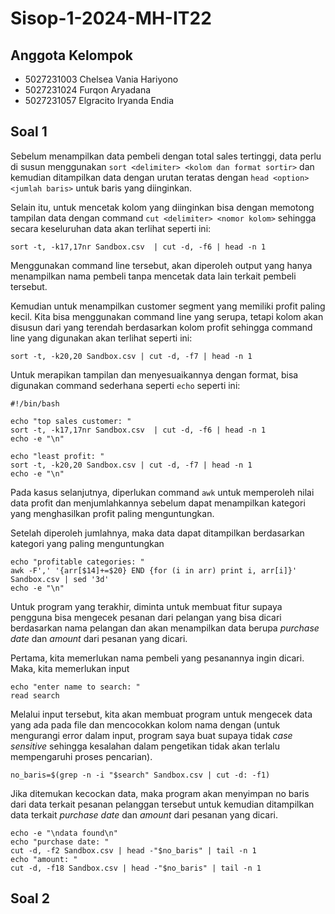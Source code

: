 # Sisop-1-2024-MH-IT22
## Anggota Kelompok
- 5027231003  Chelsea Vania Hariyono
- 5027231024  Furqon Aryadana
- 5027231057  Elgracito Iryanda Endia
## Soal 1
Sebelum menampilkan data pembeli dengan total sales tertinggi, data perlu di susun menggunakan ```sort <delimiter> <kolom dan format sortir>``` dan kemudian ditampilkan data dengan urutan teratas dengan ```head <option> <jumlah baris>``` untuk baris yang diinginkan. 

Selain itu, untuk mencetak kolom yang diinginkan bisa dengan memotong tampilan data dengan command ```cut <delimiter> <nomor kolom>``` sehingga secara keseluruhan data akan terlihat seperti ini:
```shell
sort -t, -k17,17nr Sandbox.csv  | cut -d, -f6 | head -n 1
```
Menggunakan command line tersebut, akan diperoleh output yang hanya menampilkan nama pembeli tanpa mencetak data lain terkait pembeli tersebut.

Kemudian untuk menampilkan customer segment yang memiliki profit paling kecil. Kita bisa menggunakan command line yang serupa, tetapi kolom akan disusun dari yang terendah berdasarkan kolom profit sehingga command line yang digunakan akan terlihat seperti ini:
```shell
sort -t, -k20,20 Sandbox.csv | cut -d, -f7 | head -n 1
```
Untuk merapikan tampilan dan menyesuaikannya dengan format, bisa digunakan command sederhana seperti ```echo``` seperti ini:
```shell
#!/bin/bash

echo "top sales customer: "
sort -t, -k17,17nr Sandbox.csv  | cut -d, -f6 | head -n 1
echo -e "\n"

echo "least profit: "
sort -t, -k20,20 Sandbox.csv | cut -d, -f7 | head -n 1
echo -e "\n"
```
Pada kasus selanjutnya, diperlukan command ```awk``` untuk memperoleh nilai data profit dan menjumlahkannya sebelum dapat menampilkan kategori yang menghasilkan profit paling menguntungkan.

Setelah diperoleh jumlahnya, maka data dapat ditampilkan berdasarkan kategori yang paling menguntungkan
```shell
echo "profitable categories: "
awk -F',' '{arr[$14]+=$20} END {for (i in arr) print i, arr[i]}' Sandbox.csv | sed '3d'
echo -e "\n"
```
Untuk program yang terakhir, diminta untuk membuat fitur supaya pengguna bisa mengecek pesanan dari pelangan yang bisa dicari berdasarkan nama pelangan dan akan menampilkan data berupa *purchase date* dan *amount* dari pesanan yang dicari.

Pertama, kita memerlukan nama pembeli yang pesanannya ingin dicari. Maka, kita memerlukan input
```shell
echo "enter name to search: "
read search
```
Melalui input tersebut, kita akan membuat program untuk mengecek data yang ada pada file dan mencocokkan kolom nama dengan (untuk mengurangi error dalam input, program saya buat supaya tidak *case sensitive* sehingga kesalahan dalam pengetikan tidak akan terlalu mempengaruhi proses pencarian).
```shell
no_baris=$(grep -n -i "$search" Sandbox.csv | cut -d: -f1)
```
Jika ditemukan kecockan data, maka program akan menyimpan no baris dari data terkait pesanan pelanggan tersebut untuk kemudian ditampilkan data terkait *purchase date* dan *amount* dari pesanan yang dicari.
```shell
echo -e "\ndata found\n"
echo "purchase date: "
cut -d, -f2 Sandbox.csv | head -"$no_baris" | tail -n 1
echo "amount: "
cut -d, -f18 Sandbox.csv | head -"$no_baris" | tail -n 1
```
## Soal 2
